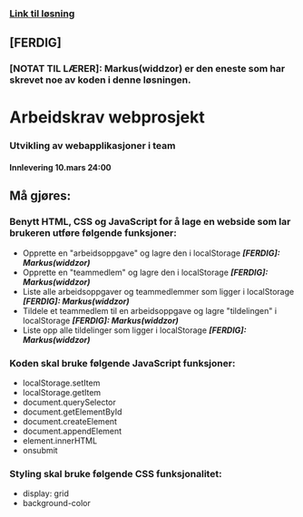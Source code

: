 ### [Link til løsning](https://westerdals.github.io/pro104-assignment-widdzor/)
## [FERDIG]
### [NOTAT TIL LÆRER]: Markus(widdzor) er den eneste som har skrevet noe av koden i denne løsningen.
# Arbeidskrav webprosjekt

### Utvikling av webapplikasjoner i team

#### Innlevering 10.mars 24:00


## Må gjøres:
### Benytt HTML, CSS og JavaScript for å lage en webside som lar brukeren utføre følgende funksjoner:
* Opprette en "arbeidsoppgave" og lagre den i localStorage 
   **_[FERDIG]: Markus(widdzor)_**
* Opprette en "teammedlem" og lagre den i localStorage
   **_[FERDIG]: Markus(widdzor)_**
* Liste alle arbeidsoppgaver og teammedlemmer som ligger i localStorage
   **_[FERDIG]: Markus(widdzor)_**
* Tildele et teammedlem til en arbeidsoppgave og lagre "tildelingen" i localStorage
   **_[FERDIG]: Markus(widdzor)_**
* Liste opp alle tildelinger som ligger i localStorage 
   **_[FERDIG]: Markus(widdzor)_**

### Koden skal bruke følgende JavaScript funksjoner:
*	localStorage.setItem
*	localStorage.getItem
*	document.querySelector
*	document.getElementById
*	document.createElement
*	document.appendElement
*	element.innerHTML
*	onsubmit

### Styling skal bruke følgende CSS funksjonalitet: 
*	display: grid
*	background-color

